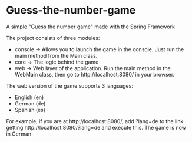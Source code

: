 # Guess-the-number-game
A simple "Guess the number game" made with the Spring Framework

The project consists of three modules:
- console -> Allows you to launch the game in the console. Just run the main method from the Main class.
- core -> The logic behind the game
- web -> Web layer of the application. Run the main method in the WebMain class, then go to http://localhost:8080/ in your browser. 

The web version of the game supports 3 languages:
- English (en)
- German (de)
- Spanish (es)

For example, if you are at http://localhost:8080/, add ?lang=de to the link getting http://localhost:8080/?lang=de and execute this.
The game is now in German
